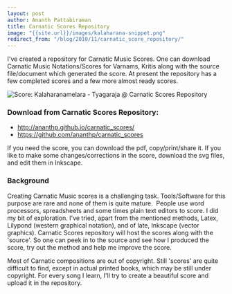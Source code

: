 ```yaml
--- 
layout: post 
author: Ananth Pattabiraman
title: Carnatic Scores Repository 
image: "{{site.url}}/images/kalaharana-snippet.png"
redirect_from: "/blog/2010/11/carnatic_score_repository/"
--- 
```


I've created a repository for Carnatic Music Scores. One can download Carnatic Music Notations/Scores for Varnams, Kritis along with the source file/document which generated the score. At present the repository has a few completed scores and a few more almost ready scores.

<img class="img-responsive" alt="Score: Kalaharanamelara - Tyagaraja @ Carnatic Scores Repository" src="{{site.url}}/images/kalaharana-snippet.png"/>

### Download from Carnatic Scores Repository:

- <http://ananthp.github.io/carnatic_scores/>
- <https://github.com/ananthp/carnatic_scores>

 If you need the score, you can download the pdf, copy/print/share it.  If you like to make some changes/corrections in the score, download the svg files, and edit them in Inkscape.

### Background

Creating Carnatic Music scores is a challenging task. Tools/Software for this purpose are rare and none of them is quite mature.  People use word processors, spreadsheets and some times plain text editors to score. I did my bit of exploration. I've tried, apart from the mentioned methods, Latex, Lilypond (western graphical notation), and of late, Inkscape (vector graphics). Carnatic Scores repository will host the scores along with the 'source'. So one can peek in to the source and see how I produced the score, try out the method and help me improve the score.

Most of Carnatic compositions are out of copyright. Still 'scores' are quite difficult to find, except in actual printed books, which may be still under copyright. For every song I learn, I'll try to create a beautiful score and upload it in the repository.  

